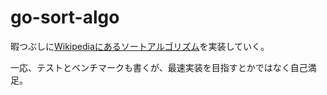 # go-sort-algo
暇つぶしに[Wikipediaにあるソートアルゴリズム](https://ja.wikipedia.org/wiki/%E3%82%BD%E3%83%BC%E3%83%88)を実装していく。

一応、テストとベンチマークも書くが、最速実装を目指すとかではなく自己満足。
